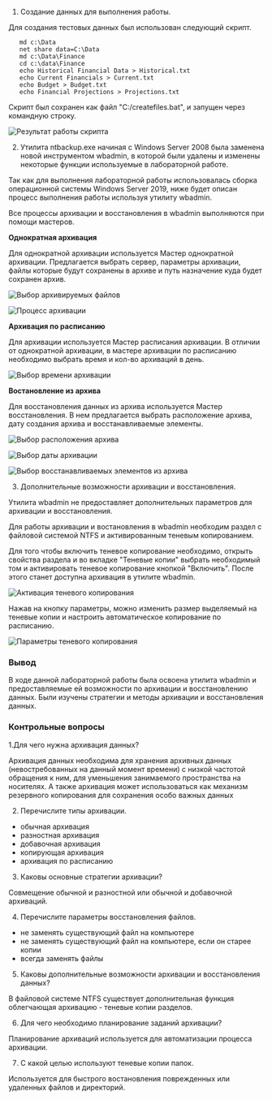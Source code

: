 1. Создание данных для выполнения работы.

Для создания тестовых данных был использован следующий скрипт.

```batch
   md c:\Data
   net share data=C:\Data
   md c:\Data\Finance
   cd c:\data\Finance
   echo Historical Financial Data > Historical.txt
   echo Current Financials > Current.txt
   echo Budget > Budget.txt
   echo Financial Projections > Projections.txt
```

Скрипт был сохранен как файл "C:/createfiles.bat", и запущен через командную строку.

![Результат работы скрипта](./files/p1p1.jpg)

2. Утилита ntbackup.exe начиная с Windows Server 2008 была заменена новой инструментом wbadmin, в которой были удалены и изменены некоторые функции используемые в лабораторной работе.

Так как для выполнения лабораторной работы использовалась сборка операционной системы Windows Server 2019, ниже будет описан процесс выполнения работы используя утилиту wbadmin.

Все процессы архивации и восстановления в wbadmin выполняются при помощи мастеров.

**Однократная архивация**

Для однократной архивации используется Мастер однократной архивации. Предлагается выбрать сервер, параметры архивации, файлы которые будут сохранены в архиве и путь назначение куда будет сохранен архив.

![Выбор архивируемых файлов](./files/p2p1.jpg)

![Процесс архивации](./files/p2p2.jpg)


**Архивация по расписанию**

Для архивации используется Мастер расписания архивации. В отличии от однократной архивации, в мастере архивации по расписанию необходимо выбрать время и кол-во архиваций в день.

![Выбор времени архивации](./files/p3p1.jpg)

**Востановление из архива**

Для восстановления данных из архива используется Мастер восстановления. В нем предлагается выбрать расположение архива, дату создания архива и восстанавливаемые элементы. 

![Выбор расположения архива](./files/p4p1.jpg)

![Выбор даты архивации](./files/p4p2.jpg)

![Выбор восстанавливаемых элементов из архива](./files/p4p3.jpg)

3. Дополнительные возможности архивации и восстановления.

Утилита wbadmin не предоставляет дополнительных параметров для архивации и восстановления.

Для работы архивации и востановления в wbadmin необходим раздел с файловой системой NTFS и активированным теневым копированием.

Для того чтобы включить теневое копирование необходимо, открыть свойства раздела и во вкладке "Теневые копии" выбрать необходимый том и активировать теневое копирование кнопкой "Включить". После этого станет доступна архивация в утилите wbadmin.

![Активация теневого копирования](./files/p5p1.jpg)

Нажав на кнопку параметры, можно изменить размер выделяемый на теневые копии и настроить автоматическое копирование по расписанию.

![Параметры теневого копирования](./files/p5p2.jpg)

### Вывод

В ходе данной лабораторной работы была освоена утилита wbadmin и предоставляемые ей возможности по архивации и восстановлению данных. Были изучены стратегии и методы архивации и восстановления данных.

### Контрольные вопросы

1.Для чего нужна архивация данных?

   Архивация данных необходима для хранения архивных данных (невостребованных на данный момент времени) с низкой частотой обращения к ним, для уменьшения занимаемого пространства на носителях. А также архивация может использоваться как механизм резервного копирования для сохранения особо важных данных

2. Перечислите типы архивации.

* обычная архивация
* разностная архивация
* добавочная архивация
* копирующая архивация
* архивация по расписанию
  
3. Каковы основные стратегии архивации?

Совмещение обычной и разностной или обычной и добавочной архиваций.

4. Перечислите параметры восстановления файлов.

* не заменять существующий файл на компьютере
* не заменять существующий файл на компьютере, если он старее копии
* всегда заменять файлы

5. Каковы дополнительные возможности архивации и восстановления данных?

В файловой системе NTFS существует дополнительная функция облегчающая архивацию - теневые копии разделов.

6. Для чего необходимо планирование заданий архивации?

Планирование архиваций используется для автоматизации процесса архивации.

7. С какой целью используют теневые копии папок.

Используется для быстрого востановления поврежденных или удаленных файлов и директорий.